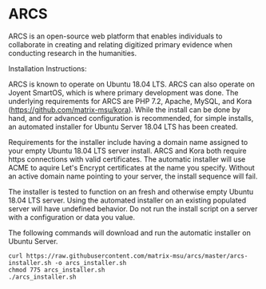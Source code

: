 ARCS
====
ARCS is an open-source web platform that enables individuals to collaborate in
creating and relating digitized primary evidence when conducting research in
the humanities.

Installation Instructions:

ARCS is known to operate on Ubuntu 18.04 LTS.  ARCS can also operate on 
Joyent SmartOS, which is where primary development was done.  The underlying 
requirements for ARCS are PHP 7.2, Apache, MySQL, and Kora 
(https://github.com/matrix-msu/kora). While the install can be done by hand, 
and for advanced configuration is recommended, for simple installs, an 
automated installer for Ubuntu Server 18.04 LTS has been created.  

Requirements for the installer include having a domain name assigned to your
empty Ubuntu 18.04 LTS server install.  ARCS and Kora both require https 
connections with valid certificates.  The automatic installer will use ACME
to aquire Let's Encrypt certificates at the name you specify.  Without an
active domain name pointing to your server, the install sequence will fail.

The installer is tested to function on an fresh and otherwise empty Ubuntu
18.04 LTS server.  Using the automated installer on an existing populated
server will have undefined behavior.  Do not run the install script on a
server with a configuration or data you value.

The following commands will download and run the automatic installer on 
Ubuntu Server.

```
curl https://raw.githubusercontent.com/matrix-msu/arcs/master/arcs-installer.sh -o arcs_installer.sh
chmod 775 arcs_installer.sh
./arcs_installer.sh
```
